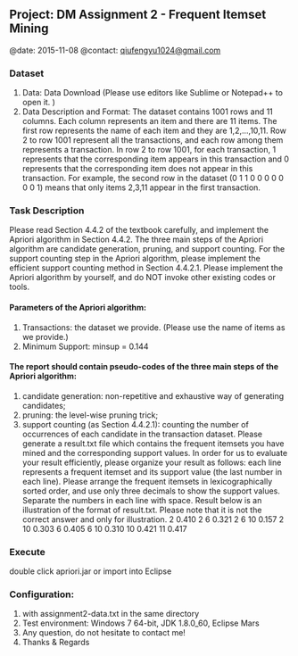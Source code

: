## Project: DM Assignment 2 - Frequent Itemset Mining
@date: 2015-11-08
@contact: qiufengyu1024@gmail.com

### Dataset
1. Data: Data Download (Please use editors like Sublime or Notepad++ to open it. )
2. Data Description and Format: The dataset contains 1001 rows and 11 columns. Each column represents an item and there are 11 items. The first row represents the name of each item and they are 1,2,...,10,11. Row 2 to row 1001 represent all the transactions, and each row among them represents a transaction. In row 2 to row 1001, for each transaction, 1 represents that the corresponding item appears in this transaction and 0 represents that the corresponding item does not appear in this transaction. For example, the second row in the dataset (0 1 1 0 0 0 0 0 0 0 1) means that only items 2,3,11 appear in the first transaction.

### Task Description
Please read Section 4.4.2 of the textbook carefully, and implement the Apriori algorithm in Section 4.4.2. The three main steps of the Apriori algorithm are candidate generation, pruning, and support counting. For the support counting step in the Apriori algorithm, please implement the efficient support counting method in Section 4.4.2.1. Please implement the Apriori algorithm by yourself, and do NOT invoke other existing codes or tools.
#### Parameters of the Apriori algorithm:
1. Transactions: the dataset we provide. (Please use the name of items as we provide.)
2. Minimum Support: minsup = 0.144

#### The report should contain pseudo-codes of the three main steps of the Apriori algorithm:
1. candidate generation: non-repetitive and exhaustive way of generating candidates;
2. pruning: the level-wise pruning trick;
3. support counting (as Section 4.4.2.1): counting the number of occurrences of each candidate in the transaction dataset.
Please generate a result.txt file which contains the frequent itemsets you have mined and the corresponding support values. In order for us to evaluate your result efficiently, please organize your result as follows: each line represents a frequent itemset and its support value (the last number in each line). Please arrange the frequent itemsets in lexicographically sorted order, and use only three decimals to show the support values. Separate the numbers in each line with space. Result below is an illustration of the format of result.txt. Please note that it is not the correct answer and only for illustration.
2 0.410
2 6 0.321
2 6 10 0.157
2 10 0.303
6 0.405
6 10 0.310
10 0.421
11 0.417

### Execute
double click apriori.jar or import into Eclipse

### Configuration:
1. with assignment2-data.txt in the same directory
2. Test environment: Windows 7 64-bit, JDK 1.8.0_60, Eclipse Mars
3. Any question, do not hesitate to contact me!
4. Thanks & Regards
